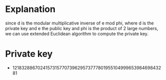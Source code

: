 # Explanation
since d is the modular multiplicative inverse of e mod phi, where d is the private key and e the public key and phi 
is the product of 2 large numbers, we can use extended Euclidean algorithm to compute the private key.

# Private key
- 121832886702415731577073962957377780195510499965398469843281